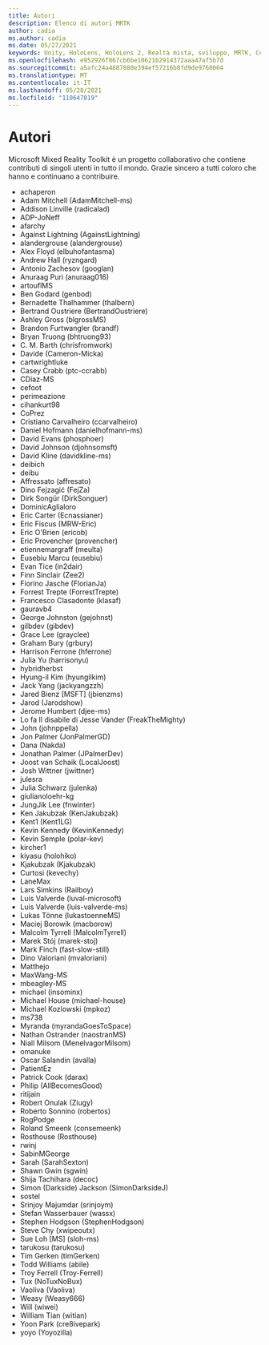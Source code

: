 ```yaml
---
title: Autori
description: Elenco di autori MRTK
author: cadia
ms.author: cadia
ms.date: 05/27/2021
keywords: Unity, HoloLens, HoloLens 2, Realtà mista, sviluppo, MRTK, C#, Collaboratori, Community
ms.openlocfilehash: e952926f067cb6be10621b2914372aaa47af5b7d
ms.sourcegitcommit: a5afc24a4887880e394ef57216b8fd9de9760004
ms.translationtype: MT
ms.contentlocale: it-IT
ms.lasthandoff: 05/28/2021
ms.locfileid: "110647819"
---
```

# <a name="authors"></a>Autori

Microsoft Mixed Reality Toolkit è un progetto collaborativo che contiene contributi di singoli utenti in tutto il mondo. Grazie sincero a tutti coloro che hanno e continuano a contribuire.

- achaperon
- Adam Mitchell (AdamMitchell-ms)
- Addison Linville (radicalad)
- ADP-JoNeff
- afarchy
- Against Lightning (AgainstLightning)
- alandergrouse (alandergrouse)
- Alex Floyd (elbuhofantasma)
- Andrew Hall (ryzngard)
- Antonio Zachesov (googlan)
- Anuraag Puri (anuraag016)
- artouflMS
- Ben Godard (genbod)
- Bernadette Thalhammer (thalbern)
- Bertrand Oustriere (BertrandOustriere)
- Ashley Gross (blgrossMS)
- Brandon Furtwangler (brandf)
- Bryan Truong (bhtruong93)
- C. M. Barth (chrisfromwork)
- Davide (Cameron-Micka)
- cartwrightluke
- Casey Crabb (ptc-ccrabb)
- CDiaz-MS
- cefoot
- perimeazione
- cihankurt98
- CoPrez
- Cristiano Carvalheiro (ccarvalheiro)
- Daniel Hofmann (danielhofmann-ms)
- David Evans (phosphoer)
- David Johnson (djohnsomsft)
- David Kline (davidkline-ms)
- deibich
- deibu
- Affressato (affresato)
- Dino Fejzagić (FejZa)
- Dirk Songür (DirkSonguer)
- DominicAglialoro
- Eric Carter (Ecnassianer)
- Eric Fiscus (MRW-Eric)
- Eric O'Brien (ericob)
- Eric Provencher (provencher)
- etiennemargraff (meulta)
- Eusebiu Marcu (eusebiu)
- Evan Tice (in2dair)
- Finn Sinclair (Zee2)
- Fiorino Jasche (FlorianJa)
- Forrest Trepte (ForrestTrepte)
- Francesco Clasadonte (klasaf)
- gauravb4
- George Johnston (gejohnst)
- gilbdev (gibdev)
- Grace Lee (grayclee)
- Graham Bury (grbury)
- Harrison Ferrone (hferrone)
- Julia Yu (harrisonyu)
- hybridherbst
- Hyung-il Kim (hyungilkim)
- Jack Yang (jackyangzzh)
- Jared Bienz [MSFT] (jbienzms)
- Jarod (Jarodshow)
- Jerome Humbert (djee-ms)
- Lo fa Il disabile di Jesse Vander (FreakTheMighty)
- John (johnppella)
- Jon Palmer (JonPalmerGD)
- Dana (Nakda)
- Jonathan Palmer (JPalmerDev)
- Joost van Schaik (LocalJoost)
- Josh Wittner (jwittner)
- julesra
- Julia Schwarz (julenka)
- giulianoloehr-kg
- JungJik Lee (fnwinter)
- Ken Jakubzak (KenJakubzak)
- Kent1 (Kent1LG)
- Kevin Kennedy (KevinKennedy)
- Kevin Semple (polar-kev)
- kircher1
- kiyasu (holohiko)
- Kjakubzak (Kjakubzak)
- Curtosi (kevechy)
- LaneMax
- Lars Simkins (Railboy)
- Luis Valverde (luval-microsoft)
- Luis Valverde (luis-valverde-ms)
- Lukas Tönne (lukastoenneMS)
- Maciej Borowik (macborow)
- Malcolm Tyrrell (MalcolmTyrrell)
- Marek Stój (marek-stoj)
- Mark Finch (fast-slow-still)
- Dino Valoriani (mvaloriani)
- Matthejo
- MaxWang-MS
- mbeagley-MS
- michael (insominx)
- Michael House (michael-house)
- Michael Kozlowski (mpkoz)
- ms738
- Myranda (myrandaGoesToSpace)
- Nathan Ostrander (naostranMS)
- Niall Milsom (MenelvagorMilsom)
- omanuke
- Oscar Salandin (avalla)
- PatientEz
- Patrick Cook (darax)
- Philip (AllBecomesGood)
- ritijain
- Robert Onulak (Ziugy)
- Roberto Sonnino (robertos)
- RogPodge
- Roland Smeenk (consemeenk)
- Rosthouse (Rosthouse)
- rwinj
- SabinMGeorge
- Sarah (SarahSexton)
- Shawn Gwin (sgwin)
- Shija Tachihara (decoc)
- Simon (Darkside) Jackson (SimonDarksideJ)
- sostel
- Srinjoy Majumdar (srinjoym)
- Stefan Wasserbauer (wassx)
- Stephen Hodgson (StephenHodgson)
- Steve Chy (xwipeoutx)
- Sue Loh [MS] (sloh-ms)
- tarukosu (tarukosu)
- Tim Gerken (timGerken)
- Todd Williams (abile)
- Troy Ferrell (Troy-Ferrell)
- Tux (NoTuxNoBux)
- Vaoliva (Vaoliva)
- Weasy (Weasy666)
- Will (wiwei)
- William Tian (witian)
- Yoon Park (cre8ivepark)
- yoyo (Yoyozilla)